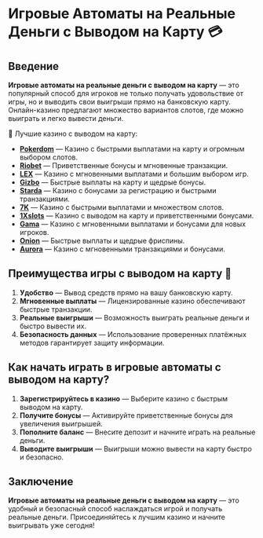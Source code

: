 # Игровые Автоматы на Реальные Деньги с Выводом на Карту 💳

## Введение

**Игровые автоматы на реальные деньги с выводом на карту** — это популярный способ для игроков не только получать удовольствие от игры, но и выводить свои выигрыши прямо на банковскую карту. Онлайн-казино предлагают множество вариантов слотов, где можно выиграть и легко вывести деньги.

🎰 Лучшие казино с выводом на карту:

- **[Pokerdom](https://brandplay.link/4k77v2yx)** — Казино с быстрыми выплатами на карту и огромным выбором слотов.
- **[Riobet](https://brandplay.link/7xBLTPyj)** — Приветственные бонусы и мгновенные транзакции.
- **[LEX](https://brandplay.link/zW4hdDFV)** — Казино с мгновенными выплатами и большим выбором игр.
- **[Gizbo](https://brandplay.link/bprXw4YV)** — Быстрые выплаты на карту и щедрые бонусы.
- **[Starda](https://brandplay.link/fB7xwRFL)** — Казино с бонусами за регистрацию и быстрыми транзакциями.
- **[7K](https://brandplay.link/BvQyFShp)** — Казино с быстрыми выплатами и множеством слотов.
- **[1Xslots](https://brandplay.link/hSB1khtr)** — Казино с выводом на карту и приветственными бонусами.
- **[Gama](https://brandplay.link/j6NMKsDz)** — Казино с мгновенными выплатами и бонусами для новых игроков.
- **[Onion](https://brandplay.link/zBGRVpQ9)** — Быстрые выплаты и щедрые фриспины.
- **[Aurora](https://10trafic-stat2.com/click/668546556bcc6313411604bd/6766/13032/subaccount)** — Казино с мгновенными транзакциями и бонусами.

## Преимущества игры с выводом на карту 💸

1. **Удобство** — Вывод средств прямо на вашу банковскую карту.
2. **Мгновенные выплаты** — Лицензированные казино обеспечивают быстрые транзакции.
3. **Реальные выигрыши** — Возможность выиграть реальные деньги и быстро вывести их.
4. **Безопасность данных** — Использование проверенных платёжных методов гарантирует защиту информации.

## Как начать играть в игровые автоматы с выводом на карту?

1. **Зарегистрируйтесь в казино** — Выберите казино с быстрым выводом на карту.
2. **Получите бонусы** — Активируйте приветственные бонусы для увеличения выигрышей.
3. **Пополните баланс** — Внесите депозит и начните играть на реальные деньги.
4. **Выводите выигрыши** — Выигрыши можно вывести на карту быстро и безопасно.

## Заключение

**Игровые автоматы на реальные деньги с выводом на карту** — это удобный и безопасный способ наслаждаться игрой и получать реальные деньги. Присоединяйтесь к лучшим казино и начните выигрывать уже сегодня!
